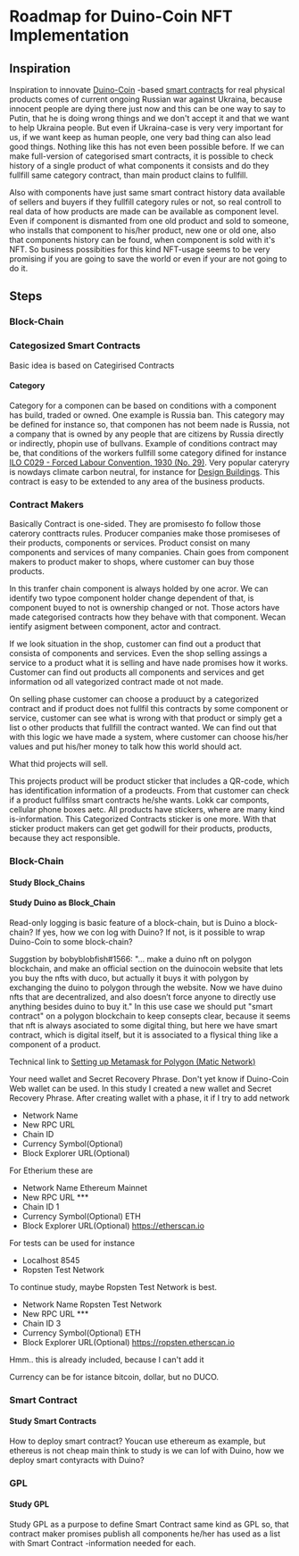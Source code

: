 # Roadmap for Duino-Coin NFT Implementation
## Inspiration
Inspiration to innovate [Duino-Coin](https://github.com/revoxhere/duino-coin) -based [smart contracts](https://en.wikipedia.org/wiki/Smart_contract) for real physical products comes of current ongoing Russian war against Ukraina, because innocent people are dying there just now and this can be one way to say to Putin, that he is doing wrong things and we don't accept it and that we want to help Ukraina people. But even if Ukraina-case is very very important for us, if we want keep as human people, one very bad thing can also lead good things. Nothing like this has not even been possible before. If we can make full-version of categorised smart contracts, it is possible to check history of a single product of what components it consists and do they fullfill same category contract, than main product clains to fullfill.

Also with components have just same smart contract history data available of sellers and buyers if they fullfill category rules or not, so real controll to real data of how products are made can be available as component level. Even if component is dismanted from one old product and sold to someone, who installs that component to his/her product, new one or old one, also that components history can be found, when component is sold with it's NFT. So business possibities for this kind NFT-usage seems to be very promising if you are going to save the world or even if your are not going to do it.
 
## Steps
### Block-Chain
### Categosized Smart Contracts
Basic idea is based on Categirised Contracts
#### Category
Category for a componen can be based on conditions with a component has build, traded or owned. One example is Russia ban. This category may be defined for instance so, that componen has not beem nade is Russia, not a company that is owned by any people that are citizens by Russia directly or indirectly, phopin use of bullvans. Example of conditions contract may be, that conditions of the workers fullfill some category difined for instance [ILO C029 - Forced Labour Convention, 1930 (No. 29)](https://www.ilo.org/dyn/normlex/en/f?p=NORMLEXPUB:12100:0::NO::P12100_ILO_CODE:C029). Very popular cateryry is nowdays climate carbon neutral, for instance for [Design Buildings](https://www.designingbuildings.co.uk/wiki/Carbon_neutral_contract). This contract is easy to be extended to any area of the business products.
### Contract Makers
Basically Contract is one-sided. They are promisesto fo follow those caterory conttracts rules. Producer companies make those promiseses of their products, components or services. Product consist on many components and services of many companies. Chain goes from component makers to product maker to shops, where customer can buy those products.

In this tranfer chain component is always holded by one acror. We can identify two typoe component holder change dependent of that, is component buyed to not is ownership changed or not. Those actors have made categorised contracts how they behave with that component. Wecan ientify asigment between component, actor and contract.

If we look situation in the shop, customer can find out a product that consista of components and services. Even the shop selling assings a service to a product what it is selling and have nade promises how it works. Customer can find out products all components and services and get information od all vategorized contract made ot not made.

On selling phase customer can choose a produuct by a categorized contract and if product does not fullfil this contracts by some component or service, customer can see what is wrong with that product or simply get a list o other products that fullfill the contract wanted. We can find out that with this logic we have made a system, where customer can choose his/her values and put his/her money to talk how this world should act.

What thid projects will sell.

This projects product will be product sticker that includes a QR-code, which has identification information of a prodeucts. From that customer can check if a product fullfilss smart contracts he/she wants. Lokk car componts, cellular phone boxes aetc. All products have stickers, where are many kind is-information. This Categorized Contracts sticker is one more. With that sticker product makers can get get godwill for their products,  products, because they act responsible.

### Block-Chain
#### Study Block_Chains
#### Study Duino as Block_Chain
Read-only logging is basic feature of a block-chain, but is Duino a block-chain? If yes, how we con log with Duino? If not, is it possible to wrap Duino-Coin to some block-chain?

Suggstion by bobyblobfish#1566: "... make a duino nft on polygon blockchain, and make an official section on the duinocoin website that lets you buy the nfts with duco, but actually it buys it with polygon by exchanging the duino to polygon through the website. Now we have duino nfts that  are decentralized, and also doesn’t force anyone to directly use anything besides duino to buy it." In this use case we should put "smart contract" on a polygon blockchain to keep consepts clear, because it seems that nft is always asociated to some digital thing, but here we have smart contract, which is digital itself, but it is associated to a flysical thing like a component of a product.

Technical link to [Setting up Metamask for Polygon (Matic Network)](https://medium.com/stakingbits/setting-up-metamask-for-polygon-matic-network-838058f6d844)

Your need wallet and Secret Recovery Phrase. Don't yet know if Duino-Coin Web wallet can be used. In this study I created a new wallet and Secret Recovery Phrase. After creating wallet with a phase, it if I try to add network
- Network Name
- New RPC URL
- Chain ID
- Currency Symbol(Optional)
- Block Explorer URL(Optional)

For Etherium these are
- Network Name 			Ethereum Mainnet
- New RPC URL  			***
- Chain ID				1
- Currency Symbol(Optional)		ETH
- Block Explorer URL(Optional)	https://etherscan.io

For tests can be used for instance
- Localhost 8545
- Ropsten Test Network

To continue study, maybe Ropsten Test Network is best.

- Network Name				Ropsten Test Network
- New RPC URL				***
- Chain ID				3	
- Currency Symbol(Optional) 		ETH
- Block Explorer URL(Optional)	https://ropsten.etherscan.io

Hmm.. this is already included, because I can't add it

Currency can be for istance bitcoin, dollar, but no DUCO.


### Smart Contract
#### Study Smart Contracts
How to deploy smart contract? Youcan use ethereum as example, but ethereus is not cheap main think to study is we can lof with Duino, how we deploy smart contyracts with Duino?

### GPL
#### Study GPL
 Study GPL as a purpose to define Smart Contract same kind as GPL so, that contract maker promises publish all components  he/her has used as a list with Smart Contract -information needed for each.

